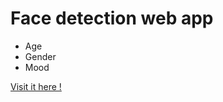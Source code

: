 # Face detection web app

- Age
- Gender
- Mood

[Visit it here !](https://uroljon.github.io/project_face_detection)